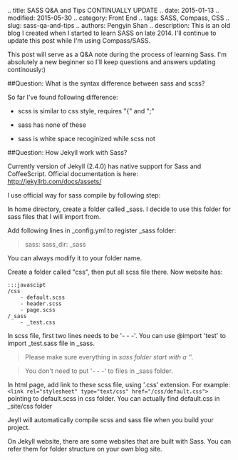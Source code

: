 .. title: SASS Q&A and Tips CONTINUALLY UPDATE
.. date: 2015-01-13
.. modified: 2015-05-30
.. category: Front End
.. tags: SASS, Compass, CSS
.. slug: sass-qa-and-tips
.. authors: Pengyin Shan
.. description: This is an old blog I created when I started to learn SASS on late 2014. I'll continue to update this post while I'm using Compass/SASS.



This post will serve as a Q&A note during the process of learning Sass. I'm absolutely a new beginner so I'll keep questions and answers updating continously:)

##Question: What is the syntax difference between sass and scss?

So far I've found following difference:

- scss is similar to css style, requires "{" and ";"

- sass has none of these

- sass is white space recoginized while scss not

##Question: How Jekyll work with Sass?

Currently version of Jekyll (2.4.0) has native support for Sass and CoffeeScript. Official documentation is here: http://jekyllrb.com/docs/assets/

I use official way for sass compile by following step:

In home directory, create a folder called _sass. I decide to use this folder for sass files that I will import from.

Add following lines in _config.yml to register _sass folder:

>sass:
>  sass_dir: _sass

You can always modify it to your folder name.

Create a folder called "css", then put all scss file there. Now website has:

	:::javascipt
	/css
		- default.scss
		- header.scss
		- page.scss
	/_sass
		- _test.css

In scss file, first two lines needs to be '- - -'. You can use @import 'test' to import _test.sass file in _sass.

>Please make sure everything in _sass folder start with a '_'.

>You don't need to put '- - -' to files in _sass folder.

In html page, add link to these scss file, using '.css' extension. For example: `<link rel="stylesheet" type="text/css" href="/css/default.css">` pointing to default.scss in css folder. You can actually find default.css in _site/css folder

Jeyll will automatically compile scss and sass file when you build your project.

On Jekyll website, there are some websites that are built with Sass. You can refer them for folder structure on your own blog site.
